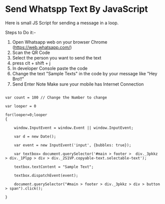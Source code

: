 # Send Whatspp Text By JavaScript
Here is small JS Script for sending a message in a loop.

Steps to Do it:-

1. Open Whatsapp web on your browser Chrome (https://web.whatsapp.com/)
2. Scan the QR Code
3. Select the person you want to send the text
4. press clt + shift + j
5. In developer Console paste the code
6. Change the text "Sample Texts" in the code by your message like "Hey Bro!!"
7. Send Enter
Note Make sure your mobile has Internet Connection


<code>
var count = 100 // Change the Number to change <br>
var looper = 0 <br>
for(looper=0;looper<count;looper++) <br>
{ <br>
	window.InputEvent = window.Event || window.InputEvent; <br>
	var d = new Date(); <br>
	var event = new InputEvent('input', {bubbles: true}); <br>
	var textbox= document.querySelector('#main > footer >  div._3pkkz > div._1Plpp > div > div._2S1VP.copyable-text.selectable-text');	<br>
	textbox.textContent = "Sample Text"; <br>
	textbox.dispatchEvent(event); <br>
	document.querySelector("#main > footer > div._3pkkz > div > button > span").click(); <br>
} <br>
				    </code>
